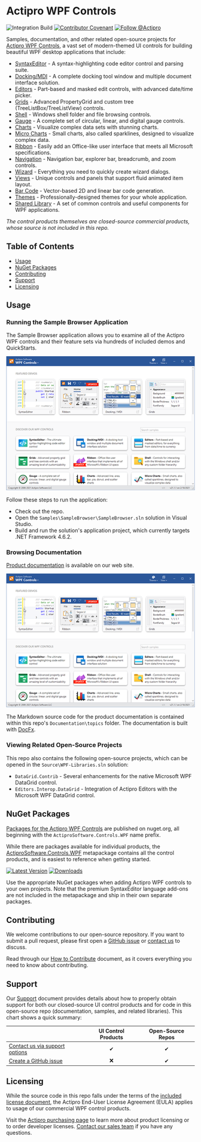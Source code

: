 # Actipro WPF Controls

![Integration Build](https://github.com/Actipro/WPF-Controls/workflows/Integration%20Build/badge.svg)
[![Contributor Covenant](https://img.shields.io/badge/Contributor%20Covenant-v2.0-ff69b4.svg)](https://github.com/Actipro/.github/blob/main/Code-of-Conduct.md)
[![Follow @Actipro](https://img.shields.io/twitter/follow/Actipro?style=social)](https://twitter.com/intent/follow?screen_name=Actipro)

Samples, documentation, and other related open-source projects for [Actipro WPF Controls](https://www.actiprosoftware.com/products/controls/wpf), a vast set of modern-themed UI controls for building beautiful WPF desktop applications that include:

- [SyntaxEditor](https://www.actiprosoftware.com/products/controls/wpf/syntaxeditor) - A syntax-highlighting code editor control and parsing suite.
- [Docking/MDI](https://www.actiprosoftware.com/products/controls/wpf/docking) - A complete docking tool window and multiple document interface solution.
- [Editors](https://www.actiprosoftware.com/products/controls/wpf/editors) - Part-based and masked edit controls, with advanced date/time picker.
- [Grids](https://www.actiprosoftware.com/products/controls/wpf/grids) - Advanced PropertyGrid and custom tree (TreeListBox/TreeListView) controls.
- [Shell](https://www.actiprosoftware.com/products/controls/wpf/shell) - Windows shell folder and file browsing controls.
- [Gauge](https://www.actiprosoftware.com/products/controls/wpf/gauge) - A complete set of circular, linear, and digital gauge controls.
- [Charts](https://www.actiprosoftware.com/products/controls/wpf/charts) - Visualize complex data sets with stunning charts.
- [Micro Charts](https://www.actiprosoftware.com/products/controls/wpf/microcharts) - Small charts, also called sparklines, designed to visualize complex data.
- [Ribbon](https://www.actiprosoftware.com/products/controls/wpf/ribbon) - Easily add an Office-like user interface that meets all Microsoft specifications.
- [Navigation](https://www.actiprosoftware.com/products/controls/wpf/navigation) - Navigation bar, explorer bar, breadcrumb, and zoom controls.
- [Wizard](https://www.actiprosoftware.com/products/controls/wpf/wizard) - Everything you need to quickly create wizard dialogs.
- [Views](https://www.actiprosoftware.com/products/controls/wpf/views) - Unique controls and panels that support fluid animated item layout.
- [Bar Code](https://www.actiprosoftware.com/products/controls/wpf/barcode) - Vector-based 2D and linear bar code generation.
- [Themes](https://www.actiprosoftware.com/products/controls/wpf/themes) - Professionally-designed themes for your whole application.
- [Shared Library](https://www.actiprosoftware.com/products/controls/wpf/shared) - A set of common controls and useful components for WPF applications.

*The control products themselves are closed-source commercial products, whose source is not included in this repo.*

## Table of Contents

- [Usage](#usage)
- [NuGet Packages](#nuget-packages)
- [Contributing](#contributing)
- [Support](#support)
- [Licensing](#licensing)

## Usage

### Running the Sample Browser Application

The Sample Browser application allows you to examine all of the Actipro WPF controls and their feature sets via hundreds of included demos and QuickStarts.

![Sample Browser](.github/image-content/sample-browser.png)

Follow these steps to run the application:

- Check out the repo.
- Open the `Samples\SampleBrowser\SampleBrowser.sln` solution in Visual Studio.
- Build and run the solution's application project, which currently targets .NET Framework 4.6.2.

### Browsing Documentation

[Product documentation](https://www.actiprosoftware.com/docs/controls/wpf/index) is available on our web site.

[![Sample Browser](.github/image-content/sample-browser.png)](https://www.actiprosoftware.com/docs/controls/wpf/index)

The Markdown source code for the product documentation is contained within this repo's `Documentation\topics` folder.  The documentation is built with [DocFx](https://github.com/dotnet/docfx). 

### Viewing Related Open-Source Projects

This repo also contains the following open-source projects, which can be opened in the `Source\WPF-Libraries.sln` solution:

- `DataGrid.Contrib` - Several enhancements for the native Microsoft WPF DataGrid control.
- `Editors.Interop.DataGrid` - Integration of Actipro Editors with the Microsoft WPF DataGrid control.

## NuGet Packages

[Packages for the Actipro WPF Controls](https://www.nuget.org/packages?q=ActiproSoftware.Controls.WPF) are published on nuget.org, all beginning with the `ActiproSoftware.Controls.WPF` name prefix.

While there are packages available for individual products, the [ActiproSoftware.Controls.WPF](https://www.nuget.org/packages/ActiproSoftware.Controls.WPF) metapackage contains all the control products, and is easiest to reference when getting started.

[![Latest Version](https://img.shields.io/nuget/v/ActiproSoftware.Controls.WPF?label=ActiproSoftware.Controls.WPF&logo=nuget)](https://www.nuget.org/packages/ActiproSoftware.Controls.WPF) 
[![Downloads](https://img.shields.io/nuget/dt/ActiproSoftware.Controls.WPF)](https://www.nuget.org/packages/ActiproSoftware.Controls.WPF) 

Use the appropriate NuGet packages when adding Actipro WPF controls to your own projects.  Note that the premium SyntaxEditor language add-ons are not included in the metapackage and ship in their own separate packages.

## Contributing

We welcome contributions to our open-source repository.  If you want to submit a pull request, please first open a [GitHub issue](https://github.com/Actipro/WPF-Controls/issues) or [contact us](https://www.actiprosoftware.com/company/contact) to discuss.

Read through our [How to Contribute](https://github.com/Actipro/.github/blob/main/Contributing.md) document, as it covers everything you need to know about contributing.

## Support

Our [Support](https://github.com/Actipro/.github/blob/main/Support.md) document provides details about how to properly obtain support for both our closed-source UI control products and for code in this open-source repo (documentation, samples, and related libraries).  This chart shows a quick summary:

| | UI Control Products | Open-Source Repos |
| --- | :-: | :-: |
| [Contact us via support options](https://www.actiprosoftware.com/company/contact) | ✔ | ✔ |
| [Create a GitHub issue](https://github.com/Actipro/WPF-Controls/issues) | ❌ | ✔ |

## Licensing

While the source code in this repo falls under the terms of the [included license document](https://github.com/Actipro/WPF-Controls/blob/develop/License.md), the Actipro End-User License Agreement (EULA) applies to usage of our commercial WPF control products.  

Visit the [Actipro purchasing page](https://www.actiprosoftware.com/purchase) to learn more about product licensing or to order developer licenses.  [Contact our sales team](https://www.actiprosoftware.com/company/contact) if you have any questions.
